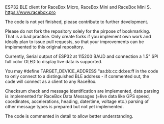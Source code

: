 ESP32 BLE client for RaceBox Micro, RaceBox Mini and RaceBox Mini S. 
https://www.racebox.pro

The code is not yet finished, please contribute to further development.

Please do not fork the repository solely for the pirpose of bookmarking. That is a bad practise. Only create forks if you implement own work and ideally plan to issue pull requests, so that your improvements can be implemented to this original repository.

Currently, Serial output of ESP32 at 115200 BAUD and connection a 1.5" SPI full color OLED to display live data is supported.

You may #define TARGET_DEVICE_ADDRESS "aa:bb:cc:dd:ee:ff in the code to only connect to a distinguished BLE address - if commented out, the code will connect as a client to any RaceBox.

Checksum check and message identification are implemented, data parsing is implemented for RaceBox Data Messages (=live data like GPS speed, coordinates, accelerations, heading, date/time, voltage etc.)
parsing of other message types is prepared but not yet implemented.

The code is commented in detail to allow better understanding.
